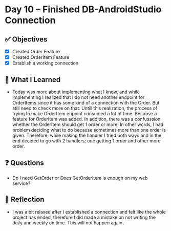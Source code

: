 # Day 10 – Finished DB-AndroidStudio Connection

## ✅ Objectives
- [x] Created Order Feature
- [x] Created OrderItem Feature
- [x] Establish a working connection

## 📘 What I Learned
- Today was more about implementing what I know, and while implementing I realized that I do not need another endpoint for OrderItems since it has some kind of a connection with the Order. But still need to check more on that. Untill this realization, the process of trying to make OrderItem enpoint consumed a lot of time. Because a feature for OrderItem was added. In addition, there was a confusssion whether the OrderItem should get 1 order or more. In other words, I had problem deciding what to do because sometimes more than one order is given. Therefore, while making the handler I tried both ways and in the end decided to go with 2 handlers; one getting 1 order and other more order.

## ❓ Questions
- Do I need GetOrder or Does GetOrderItem is enough on my web service?

## 💬 Reflection
- I was a bit relaxed after I established a connection and felt like the whole project has ended, therefore I did made a mistake on not writing the daily and weekly on time. This will not happen again.
